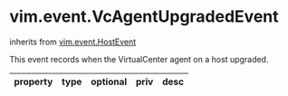 vim.event.VcAgentUpgradedEvent
==============================
inherits from [vim.event.HostEvent](docs/vim.event.HostEvent.md)


This event records when the VirtualCenter agent on a host upgraded.

| property | type | optional | priv | desc |
|:---------|:-----|:---------|:-----|:-----|



